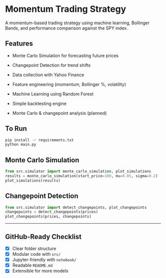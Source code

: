 # Momentum Trading Strategy

A momentum-based trading strategy using machine learning, Bollinger Bands, and performance comparison against the SPY index.

## Features

- Monte Carlo Simulation for forecasting future prices
- Changepoint Detection for trend shifts

- Data collection with Yahoo Finance
- Feature engineering (momentum, Bollinger %, volatility)
- Machine Learning using Random Forest
- Simple backtesting engine
- Monte Carlo & changepoint analysis (planned)

## To Run

```bash
pip install -r requirements.txt
python main.py
```

## Monte Carlo Simulation

```python
from src.simulator import monte_carlo_simulation, plot_simulations
results = monte_carlo_simulation(start_price=100, mu=0.05, sigma=0.2)
plot_simulations(results)
```

## Changepoint Detection

```python
from src.simulator import detect_changepoints, plot_changepoints
changepoints = detect_changepoints(prices)
plot_changepoints(prices, changepoints)
```

---

## GitHub-Ready Checklist

- [x] Clear folder structure
- [x] Modular code with `src/`
- [x] Jupyter-friendly with `notebook/`
- [x] Readable `README.md`
- [x] Extensible for more models
